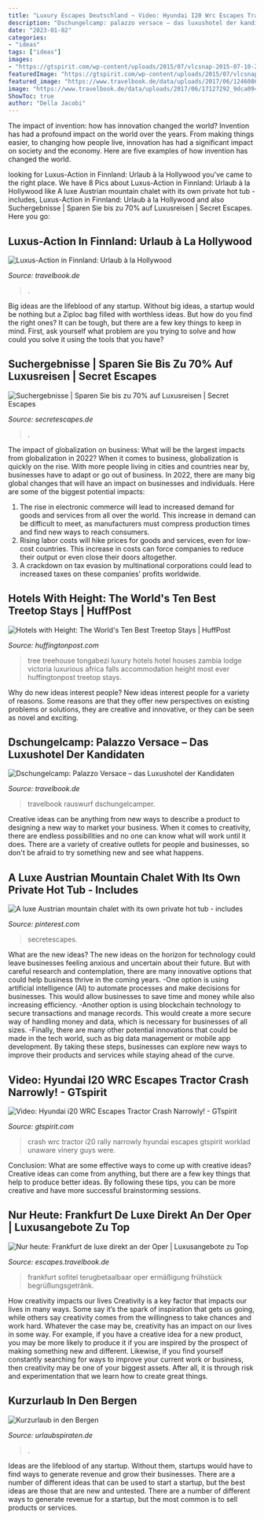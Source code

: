 ```yaml
---
title: "Luxury Escapes Deutschland ~ Video: Hyundai I20 Wrc Escapes Tractor Crash Narrowly!"
description: "Dschungelcamp: palazzo versace – das luxushotel der kandidaten"
date: "2023-01-02"
categories:
- "ideas"
tags: ["ideas"]
images:
- "https://gtspirit.com/wp-content/uploads/2015/07/vlcsnap-2015-07-10-20h59m24s787.jpg"
featuredImage: "https://gtspirit.com/wp-content/uploads/2015/07/vlcsnap-2015-07-10-20h59m24s787.jpg"
featured_image: "https://www.travelbook.de/data/uploads/2017/06/12460863_63127e365e.jpg"
image: "https://www.travelbook.de/data/uploads/2017/06/17127292_9dca094841-300x199.jpg"
ShowToc: true
author: "Della Jacobi"
---
```



The impact of invention: how has innovation changed the world?
Invention has had a profound impact on the world over the years. From making things easier, to changing how people live, innovation has had a significant impact on society and the economy. Here are five examples of how invention has changed the world.

	

		
looking for Luxus-Action in Finnland: Urlaub à la Hollywood you've came to the right place. We have 8 Pics about Luxus-Action in Finnland: Urlaub à la Hollywood like A luxe Austrian mountain chalet with its own private hot tub - includes, Luxus-Action in Finnland: Urlaub à la Hollywood and also Suchergebnisse | Sparen Sie bis zu 70% auf Luxusreisen | Secret Escapes. Here you go:
		
    
## Luxus-Action In Finnland: Urlaub à La Hollywood

<img loading=lazy src="https://www.travelbook.de/data/uploads/2017/06/12460863_63127e365e.jpg" onerror="this.onerror=null;this.src='https://tse4.mm.bing.net/th?id=OIP.NUibnEJzkBu5u_IFz20N4gEzDL&amp;pid=15.1';" alt="Luxus-Action in Finnland: Urlaub à la Hollywood">

_Source: travelbook.de_

>. 

	

Big ideas are the lifeblood of any startup. Without big ideas, a startup would be nothing but a Ziploc bag filled with worthless ideas. But how do you find the right ones? It can be tough, but there are a few key things to keep in mind. First, ask yourself what problem are you trying to solve and how could you solve it using the tools that you have?

    
## Suchergebnisse | Sparen Sie Bis Zu 70% Auf Luxusreisen | Secret Escapes

<img loading=lazy src="https://d2g6qre7voj6kv.cloudfront.net/inHousePackages/961/794c1744_97ae_4973_95db_579edd3d2b89.jpg?w=330&amp;h=230&amp;fit=crop&amp;crop=entropy&amp;auto=format,compress" onerror="this.onerror=null;this.src='https://tse2.mm.bing.net/th?id=OIP.vmmEfwt-V6fljobCKpuDPwAAAA&amp;pid=15.1';" alt="Suchergebnisse | Sparen Sie bis zu 70% auf Luxusreisen | Secret Escapes">

_Source: secretescapes.de_

>. 

	

The impact of globalization on business: What will be the largest impacts from globalization in 2022?
When it comes to business, globalization is quickly on the rise. With more people living in cities and countries near by, businesses have to adapt or go out of business. In 2022, there are many big global changes that will have an impact on businesses and individuals. Here are some of the biggest potential impacts: 
1) The rise in electronic commerce will lead to increased demand for goods and services from all over the world. This increase in demand can be difficult to meet, as manufacturers must compress production times and find new ways to reach consumers. 
2) Rising labor costs will hike prices for goods and services, even for low-cost countries. This increase in costs can force companies to reduce their output or even close their doors altogether. 
3) A crackdown on tax evasion by multinational corporations could lead to increased taxes on these companies’ profits worldwide.

    
## Hotels With Height: The World&#039;s Ten Best Treetop Stays | HuffPost

<img loading=lazy src="http://images.huffingtonpost.com/2015-01-12-TongabeziLodge.jpg" onerror="this.onerror=null;this.src='https://tse3.mm.bing.net/th?id=OIP.eOnH9OELDNIs6YfHKc7itAHaE7&amp;pid=15.1';" alt="Hotels with Height: The World&#039;s Ten Best Treetop Stays | HuffPost">

_Source: huffingtonpost.com_

>tree treehouse tongabezi luxury hotels hotel houses zambia lodge victoria luxurious africa falls accommodation height most ever huffingtonpost treetop stays. 

	

Why do new ideas interest people?
New ideas interest people for a variety of reasons. Some reasons are that they offer new perspectives on existing problems or solutions, they are creative and innovative, or they can be seen as novel and exciting.

    
## Dschungelcamp: Palazzo Versace – Das Luxushotel Der Kandidaten

<img loading=lazy src="https://www.travelbook.de/data/uploads/2017/06/17127292_9dca094841-300x199.jpg" onerror="this.onerror=null;this.src='https://tse2.mm.bing.net/th?id=OIP.513PIefjHO7XHNjeVh0YrwAAAA&amp;pid=15.1';" alt="Dschungelcamp: Palazzo Versace – das Luxushotel der Kandidaten">

_Source: travelbook.de_

>travelbook rauswurf dschungelcamper. 

	

Creative ideas can be anything from new ways to describe a product to designing a new way to market your business. When it comes to creativity, there are endless possibilities and no one can know what will work until it does. There are a variety of creative outlets for people and businesses, so don't be afraid to try something new and see what happens.

    
## A Luxe Austrian Mountain Chalet With Its Own Private Hot Tub - Includes

<img loading=lazy src="https://i.pinimg.com/originals/1e/b4/88/1eb48843624e370935d1b1960c3e57eb.jpg" onerror="this.onerror=null;this.src='https://tse4.mm.bing.net/th?id=OIP.37EH34cX9xJogbJRx4v3sgHaFJ&amp;pid=15.1';" alt="A luxe Austrian mountain chalet with its own private hot tub - includes">

_Source: pinterest.com_

>secretescapes. 

	

What are the new ideas?
The new ideas on the horizon for technology could leave businesses feeling anxious and uncertain about their future. But with careful research and contemplation, there are many innovative options that could help business thrive in the coming years. 
-One option is using artificial intelligence (AI) to automate processes and make decisions for businesses. This would allow businesses to save time and money while also increasing efficiency. 
-Another option is using blockchain technology to secure transactions and manage records. This would create a more secure way of handling money and data, which is necessary for businesses of all sizes. 
-Finally, there are many other potential innovations that could be made in the tech world, such as big data management or mobile app development. By taking these steps, businesses can explore new ways to improve their products and services while staying ahead of the curve.

    
## Video: Hyundai I20 WRC Escapes Tractor Crash Narrowly! - GTspirit

<img loading=lazy src="https://gtspirit.com/wp-content/uploads/2015/07/vlcsnap-2015-07-10-20h59m24s787.jpg" onerror="this.onerror=null;this.src='https://tse3.mm.bing.net/th?id=OIP.ga0iqw9g4biAZ4dz_CSJ1wHaEK&amp;pid=15.1';" alt="Video: Hyundai i20 WRC Escapes Tractor Crash Narrowly! - GTspirit">

_Source: gtspirit.com_

>crash wrc tractor i20 rally narrowly hyundai escapes gtspirit worklad unaware vinery guys were. 

	

Conclusion: What are some effective ways to come up with creative ideas?
Creative ideas can come from anything, but there are a few key things that help to produce better ideas. By following these tips, you can be more creative and have more successful brainstorming sessions.

    
## Nur Heute: Frankfurt De Luxe Direkt An Der Oper | Luxusangebote Zu Top

<img loading=lazy src="https://secretescapes-web.imgix.net/sales/57500/7793ce32_8078_4662_8092_52830ba5aa0f.jpg?auto=format,compress" onerror="this.onerror=null;this.src='https://tse4.mm.bing.net/th?id=OIP.lI67GYB9DUnGMF7NQkF1_wHaFT&amp;pid=15.1';" alt="Nur heute: Frankfurt de luxe direkt an der Oper | Luxusangebote zu Top">

_Source: escapes.travelbook.de_

>frankfurt sofitel terugbetaalbaar oper ermäßigung frühstück begrüßungsgetränk. 

	

How creativity impacts our lives
Creativity is a key factor that impacts our lives in many ways. Some say it’s the spark of inspiration that gets us going, while others say creativity comes from the willingness to take chances and work hard. Whatever the case may be, creativity has an impact on our lives in some way. 
For example, if you have a creative idea for a new product, you may be more likely to produce it if you are inspired by the prospect of making something new and different. Likewise, if you find yourself constantly searching for ways to improve your current work or business, then creativity may be one of your biggest assets. After all, it is through risk and experimentation that we learn how to create great things.

    
## Kurzurlaub In Den Bergen

<img loading=lazy src="https://image.urlaubspiraten.de/1280/image/upload/v1614775512/Impressions and Other Assets/ae16ff16-3372-43e2-add5-00873a4c5451-1609247740-BtVx_fatuck.jpg" onerror="this.onerror=null;this.src='https://tse3.mm.bing.net/th?id=OIP.e5qT9eRnAoDoK2cIoPlZlQHaFT&amp;pid=15.1';" alt="Kurzurlaub in den Bergen">

_Source: urlaubspiraten.de_

>. 

	

Ideas are the lifeblood of any startup. Without them, startups would have to find ways to generate revenue and grow their businesses. There are a number of different ideas that can be used to start a startup, but the best ideas are those that are new and untested. There are a number of different ways to generate revenue for a startup, but the most common is to sell products or services.

